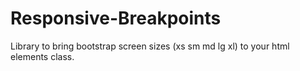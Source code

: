 # Responsive-Breakpoints
Library to bring bootstrap screen sizes (xs sm md lg xl) to your html elements class.
